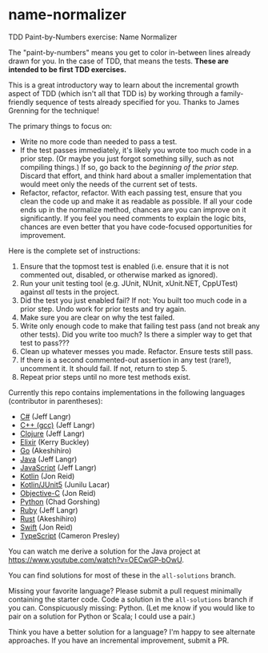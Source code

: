# name-normalizer

TDD Paint-by-Numbers exercise: Name Normalizer

The "paint-by-numbers" means you get to color in-between lines already drawn for you. In the case of TDD, that means the tests. **These are intended to be first TDD exercises.**

This is a great introductory way to learn about the incremental growth aspect of TDD (which isn't all that TDD is) by working through a family-friendly sequence of tests already specified for you. Thanks to James Grenning for the technique!

The primary things to focus on:

- Write no more code than needed to pass a test.
- If the test passes immediately, it's likely you wrote too much code in a prior step. (Or maybe you just forgot something silly, such as not compiling things.) If so, go back to the _beginning of the prior step._ Discard that effort, and think hard about a smaller implementation that would meet only the needs of the current set of tests.
- Refactor, refactor, refactor. With each passing test, ensure that you clean the code up and make it as readable as possible. If all your code ends up in the normalize method, chances are you can improve on it significantly. If you feel you need comments to explain the logic bits, chances are even better that you have code-focused opportunities for improvement.

Here is the complete set of instructions:

1. Ensure that the topmost test is enabled (i.e. ensure that it is not commented out, disabled, or otherwise marked as ignored).
1. Run your unit testing tool (e.g. JUnit, NUnit, xUnit.NET, CppUTest) against _all_ tests in the project.
1. Did the test you just enabled fail? If not: You built too much code in a prior step. Undo work for prior tests and try again.
1. Make sure you are clear on why the test failed.
1. Write only enough code to make that failing test pass (and not break any other tests).
   Did you write too much? Is there a simpler way to get that test to pass???
1. Clean up whatever messes you made. Refactor. Ensure tests still pass.
1. If there is a second commented-out assertion in any test (rare!), uncomment it. It should fail. If not, return to step 5.
1. Repeat prior steps until no more test methods exist.

Currently this repo contains implementations in the following languages (contributor in parentheses):

- [C#](https://github.com/jlangr/name-normalizer/tree/all-solutions/csharp) (Jeff Langr)
- [C++ (gcc)](https://github.com/jlangr/name-normalizer/tree/all-solutions/cpp-gcc) (Jeff Langr)
- [Clojure](https://github.com/jlangr/name-normalizer/tree/all-solutions/clojure) (Jeff Langr)
- [Elixir](https://github.com/jlangr/name-normalizer/tree/all-solutions/elixir) (Kerry Buckley)
- [Go](https://github.com/jlangr/name-normalizer/tree/all-solutions/golang) (Akeshihiro)
- [Java](https://github.com/jlangr/name-normalizer/tree/all-solutions/java) (Jeff Langr)
- [JavaScript](https://github.com/jlangr/name-normalizer/tree/all-solutions/js) (Jeff Langr)
- [Kotlin](https://github.com/jlangr/name-normalizer/tree/all-solutions/kotlin) (Jon Reid)
- [Kotlin/JUnit5](https://github.com/jlangr/name-normalizer/tree/all-solutions/kotlin-junit5) (Junilu Lacar)
- [Objective-C](https://github.com/jlangr/name-normalizer/tree/all-solutions/objc) (Jon Reid)
- [Python](https://github.com/jlangr/name-normalizer/tree/all-solutions/python) (Chad Gorshing)
- [Ruby](https://github.com/jlangr/name-normalizer/tree/all-solutions/ruby) (Jeff Langr)
- [Rust](https://github.com/jlangr/name-normalizer/tree/all-solutions/rust) (Akeshihiro)
- [Swift](https://github.com/jlangr/name-normalizer/tree/all-solutions/swift) (Jon Reid)
- [TypeScript](https://github.com/jlangr/name-normalizer/tree/all-solutions/typescript) (Cameron Presley)

You can watch me derive a solution for the Java project at https://www.youtube.com/watch?v=OECwGP-bOwU.

You can find solutions for most of these in the `all-solutions` branch.

Missing your favorite language? Please submit a pull request minimally containing the starter code. Code a solution in the `all-solutions` branch if you can. Conspicuously missing: Python. (Let me know if you would like to pair on a solution for Python or Scala; I could use a pair.)

Think you have a better solution for a language? I'm happy to see alternate approaches. If you have an incremental improvement, submit a PR.
